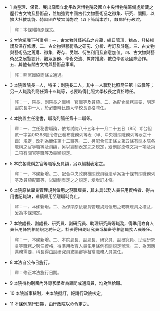 * 1 為整理、保管、展出原國立北平故宮博物院及國立中央博物院籌備處所藏之歷代古文物及藝術品，並加強對中國古代文物藝術品之徵集、研究、闡揚，以擴大社教功能，特設國立故宮博物院（以下簡稱本院），隸屬於行政院。

> 釋：本條維持原條文。

* 2 本院掌理下列事項：一、古文物與藝術品之典藏、編目管理、稽查、科技維護及保存修護。二、古文物與藝術品之研究、分析、考訂及評鑑。三、古文物與藝術品之蒐購、徵集、寄存、受贈、衍生利用及創意加值。四、古文物與藝術品之展覽設計、觀眾服務、學術交流、教育推廣、數位學習及國際合作。五、其他有關古文物與藝術品事項。

> 釋：照黨團協商條文通過。

* 3 本院置院長一人，特任；副院長二人，其中一人職務比照簡任第十四職等；另一人職務列簡任第十四職等，必要時得比照大學校長之資格聘任。

> 釋：一、院長、副院長之職稱、官職等及員額。二、為配合業務需要，明定副院長中一人，於必要時比照大學校長資格聘任。

* 4 本院置主任秘書，職務列簡任第十二職等。

> 釋：一、主任秘書職務，依考試院八十五年十一月二十五日（85）考台組貳一字第06368號令修正發布職務列等表（甲、中央機關職務列等表之十四）規定，改列為簡任第十二職等。二、另配合修正條文第五條有關本院各職稱之官等職等及員額，另以編制表定之之規定，爰刪除原條文第一項及第二項有關官等職等及員額規定。

* 5 本院各職稱之官等職等及員額，另以編制表定之。

> 釋：一、本條新增。二、配合中央政府機關總員額法草案第十條有關職務列等及員額配置等，以編制表定之之規定，爰增訂本條。

* 6 本院原依雇員管理規則僱用之現職雇員，其未具公務人員任用資格者，得占用書記職缺，繼續僱用至離職時為止。

> 釋：一、本條新增。二、為保障原依雇員管理規則僱用之現職雇員之權益，爰為本條規定。

* 7 本院處長、副處長、研究員、副研究員、助理研究員等職務，得準用教育人員任用條例相關規定聘任之。科長得由副研究員或編審等相當職務人員兼任。

> 釋：一、本條新增。二、本院處長、副處長、研究員、副研究員、助理研究員等職務之聘任資格，得準用教育人員任用條例有關規定辦理。三、為因應業務需要，科長得由副研究員或編審等相當職務人員兼任。

* 8 本法自公布日施行。

> 釋：修正本法施行日期。

* 9 本院得約聘國內外專家學者為顧問或通訊員，均為無給職。

* 10 本院辦事細則，由本院擬訂，報請行政院核定。

* 11 本條例施行日期，由行政院以命令定之。

